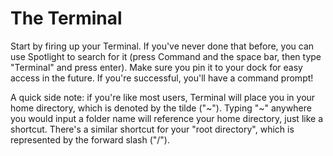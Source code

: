 # The Terminal

Start by firing up your Terminal. If you've never done that before, you can use Spotlight to search for it (press Command and the space bar, then type "Terminal" and press enter). Make sure you pin it to your dock for easy access in the future. If you're successful, you'll have a command prompt!

A quick side note: if you're like most users, Terminal will place you in your home directory, which is denoted by the tilde ("~"). Typing "~" anywhere you would input a folder name will reference your home directory, just like a shortcut. There's a similar shortcut for your "root directory", which is represented by the forward slash ("/").

